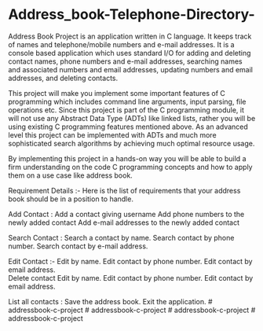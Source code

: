 # Address_book-Telephone-Directory-


Address Book Project is an application written in C language. It keeps track of names and telephone/mobile numbers and e-mail addresses. It is a console based application which uses standard I/O for adding and deleting contact names, phone numbers and e-mail addresses, searching names and associated numbers and email addresses, updating numbers and email addresses, and deleting contacts.

This project will make you implement some important features of C programming which includes command line arguments, input parsing, file operations etc. Since this project is part of the C programming module, it will not use any Abstract Data Type (ADTs) like linked lists, rather you will be using existing C programming features mentioned above. As an advanced level this project can be implemented with ADTs and much more sophisticated search algorithms by achieving much optimal resource usage. 

 
By implementing this project in a hands-on way you will be able to build a firm understanding on the code C programming concepts and how to apply them on a use case like address book.

Requirement Details :-
Here is the list of requirements that your address book should be in a position to handle.     

Add Contact :
Add a contact giving username
Add phone numbers to the newly added contact
Add e-mail addresses to the newly added contact    

Search Contact :
Search a contact by name.
Search contact by phone number.
Search contact by e-mail address. 

Edit Contact :-
Edit by name.
Edit contact by phone number.
Edit contact by email address.                                                 
Delete contact
Edit by name.
Edit contact by phone number.
Edit contact by email address.  

List all contacts :
Save the address book.
Exit the application.
#   a d d r e s s b o o k - c - p r o j e c t  
 #   a d d r e s s b o o k - c - p r o j e c t  
 #   a d d r e s s b o o k - c - p r o j e c t  
 #   a d d r e s s b o o k - c - p r o j e c t  
 